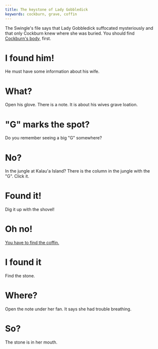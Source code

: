 ```yaml
---
title: The keystone of Lady Gobbledick
keywords: cockburn, grave, coffin
---
```


The Swingle's file says that Lady Gobbledick suffocated mysteriously and that only Cockburn knew where she was buried. You should find [Cockburn's body](../020-cockburn/020-grave.md), first.

# I found him!
He must have some information about his wife.

# What?
Open his glove. There is a note. It is about his wives grave loation.

# "G" marks the spot?
Do you remember seeing a big "G" somewhere?

# No?
In the jungle at Kalau'a Island? There is the column in the jungle with the "G". Click it.

# Found it!
Dig it up with the shovel!

# Oh no!
[You have to find the coffin.](010-coffin.md)

# I found it
Find the stone.

# Where?
Open the note under her fan. It says she had trouble breathing.

# So?
The stone is in her mouth.
